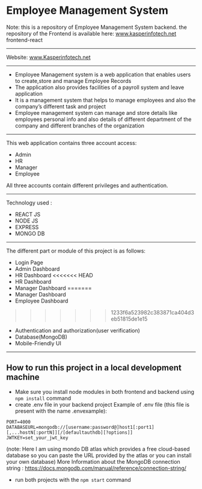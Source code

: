 # Employee Management System

Note: this is a repository of Employee Management System backend. the repository of the Frontend is available here: www.kasperinfotech.net frontend-react

-------------

Website: www.Kasperinfotech.net

-------------

- Employee Management system is a web application that enables users to create,store and manage Employee Records
- The application also provides facilities of a payroll system and leave application
- It is a management system that helps to manage employees and also the company’s different task and project
- Employee management system can manage and store details like employees personal info and also details of different department of the company and different branches of the 
  organization

-------------

This web application contains three account access:
- Admin
- HR
- Manager
- Employee

All three accounts contain different privileges and authentication.

-------------
Technology used :
- REACT JS
- NODE JS 
- EXPRESS
- MONGO DB

-------------

The different part or module of this project is as follows:
- Login Page
- Admin Dashboard
- HR Dashboard
<<<<<<< HEAD
- HR Dashboard
- Manager Dashboard
=======
- Manager Dashboard
- Employee Dashboard
>>>>>>> 1233f6a523982c383871ca404d3eb51815de1e15
- Authentication and authorization(user verification)
- Database(MongoDB)
- Mobile-Friendly UI

-------------

## How to run this project in a local development machine
* Make sure you install node modules in both frontend and backend using `npm install` command
* create .env file in your backend project 
Example of .env file (this file is present with the name .envexample):
```
PORT=4000
DATABASEURL=mongodb://[username:password@]host1[:port1][,...hostN[:portN]][/[defaultauthdb][?options]]
JWTKEY=set_your_jwt_key
```
(note: Here I am using mondo DB atlas which provides a free cloud-based database so you can paste the URL provided by the atlas or you can install your own database)
More Information about the MongoDB connection string : https://docs.mongodb.com/manual/reference/connection-string/
* run both projects with the `npm start` command


